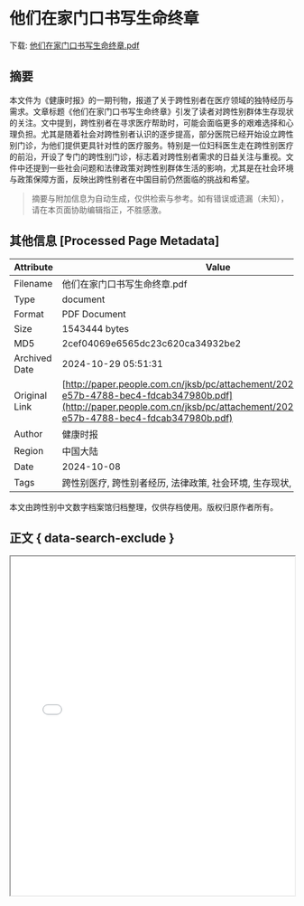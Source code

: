 # 他们在家门口书写生命终章

<!-- tcd_download_link -->
下载: <a href="../他们在家门口书写生命终章.pdf" download>他们在家门口书写生命终章.pdf</a>
<!-- tcd_download_link_end -->

## 摘要

<!-- tcd_abstract -->
本文件为《健康时报》的一期刊物，报道了关于跨性别者在医疗领域的独特经历与需求。文章标题《他们在家门口书写生命终章》引发了读者对跨性别群体生存现状的关注。文中提到，跨性别者在寻求医疗帮助时，可能会面临更多的艰难选择和心理负担。尤其是随着社会对跨性别者认识的逐步提高，部分医院已经开始设立跨性别门诊，为他们提供更具针对性的医疗服务。特别是一位妇科医生走在跨性别医疗的前沿，开设了专门的跨性别门诊，标志着对跨性别者需求的日益关注与重视。文件中还提到一些社会问题和法律政策对跨性别群体生活的影响，尤其是在社会环境与政策保障方面，反映出跨性别者在中国目前仍然面临的挑战和希望。

<!-- tcd_abstract_end -->

> 摘要与附加信息为自动生成，仅供检索与参考。如有错误或遗漏（未知），请在本页面协助编辑指正，不胜感激。

## 其他信息 [Processed Page Metadata]

| Attribute       | Value                                  |
|-----------------|----------------------------------------|
| Filename        | 他们在家门口书写生命终章.pdf                             |
| Type            | document                                 |
| Format          | PDF Document                               |
| Size            | 1543444 bytes                           |
| MD5             | 2cef04069e6565dc23c620ca34932be2                                  |
| Archived Date   | 2024-10-29 05:51:31                             |
| Original Link   | [http://paper.people.com.cn/jksb/pc/attachement/202410/08/ff7a36aa-e57b-4788-bec4-fdcab347980b.pdf](http://paper.people.com.cn/jksb/pc/attachement/202410/08/ff7a36aa-e57b-4788-bec4-fdcab347980b.pdf)                         |
| Author          | 健康时报                               |
| Region          | 中国大陆                               |
| Date            | 2024-10-08                                 |
| Tags            | 跨性别医疗, 跨性别者经历, 法律政策, 社会环境, 生存现状, 医疗资源                                 |

本文由跨性别中文数字档案馆归档整理，仅供存档使用。版权归原作者所有。


## 正文 { data-search-exclude }

<!-- tcd_main_text -->
<iframe src="../他们在家门口书写生命终章.pdf" width="100%" height="600px">
    <p>无法显示PDF，请下载查看。</p>
</iframe>
<!-- tcd_main_text_end -->

